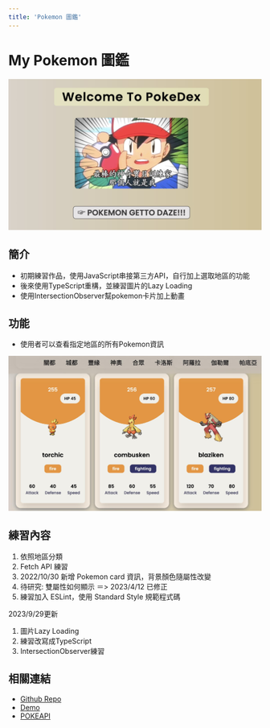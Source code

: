 ```yaml
---
title: 'Pokemon 圖鑑'
---
```

# My Pokemon 圖鑑

![cover](../../public/images/projects/project4-2.jpg)

## 簡介
- 初期練習作品，使用JavaScript串接第三方API，自行加上選取地區的功能
- 後來使用TypeScript重構，並練習圖片的Lazy Loading
- 使用IntersectionObserver幫pokemon卡片加上動畫


## 功能
- 使用者可以查看指定地區的所有Pokemon資訊

![demo-img](../../public/images/projects/project4-1.jpg)

## 練習內容
1. 依照地區分類
2. Fetch API 練習
3. 2022/10/30 新增 Pokemon card 資訊，背景顏色隨屬性改變
4. 待研究: 雙屬性如何顯示 ＝> 2023/4/12 已修正
5. 練習加入 ESLint，使用 Standard Style 規範程式碼

2023/9/29更新
1. 圖片Lazy Loading
2. 練習改寫成TypeScript
3. IntersectionObserver練習

## 相關連結
- [Github Repo](https://github.com/WOOWOOYONG/Practice6-Pokedex)
- [Demo](https://woowooyong.github.io/Practice6-Pokedex/)
- [POKEAPI](https://pokeapi.co/)
